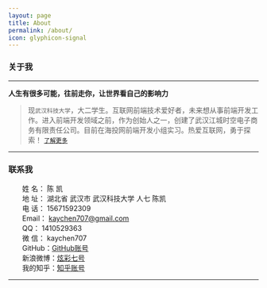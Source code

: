 ```yaml
---
layout: page
title: About
permalink: /about/
icon: glyphicon-signal
---
```


### 关于我
----

**人生有很多可能，往前走你，让世界看自己的影响力**

>现`武汉科技大学`，大二学生。互联网前端技术爱好者，未来想从事前端开发工作。进入前端开发领域之前，作为创始人之一，创建了武汉江城时空电子商务有限责任公司。目前在海投网前端开发小组实习。热爱互联网，勇于探索！ [`了解更多`](http://www.cnblogs.com/kaychen/p/4704538.html)







---

### 联系我
　　姓 名： 陈 凯   
　　地 址： 湖北省 武汉市 武汉科技大学 人七 陈凯   
　　电 话： 15671592309   
　　Email： kaychen707@gmail.com   
　　QQ： 1410529363   
　　微 信： kaychen707   
　　GitHub：[GitHub账号](https://github.com/LittlewhiteChen)   
　　新浪微博：[炫彩七号](http://weibo.com/LittlewhiteChen)   
　　我的知乎：[知乎账号](http://www.zhihu.com/people/kaychenzhihu)   

---

